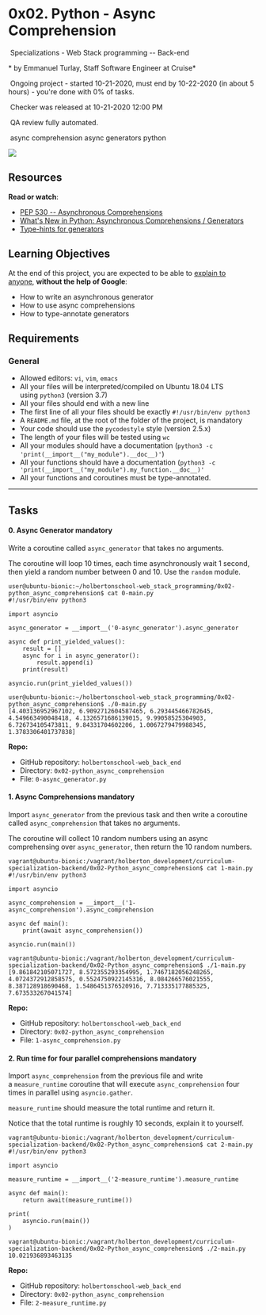 0x02. Python - Async Comprehension
==================================

 Specializations - Web Stack programming -- Back-end

* by Emmanuel Turlay, Staff Software Engineer at Cruise*

 Ongoing project - started 10-21-2020, must end by 10-22-2020 (in about 5 hours) - you're done with 0% of tasks.

 Checker was released at 10-21-2020 12:00 PM

 QA review fully automated.

 async comprehension async generators python

![](https://holbertonintranet.s3.amazonaws.com/uploads/medias/2019/12/ee85b9f67c384e29525b.png?X-Amz-Algorithm=AWS4-HMAC-SHA256&X-Amz-Credential=AKIARDDGGGOUWMNL5ANN%2F20201022%2Fus-east-1%2Fs3%2Faws4_request&X-Amz-Date=20201022T003020Z&X-Amz-Expires=86400&X-Amz-SignedHeaders=host&X-Amz-Signature=8b5ec809a85578954bb3b3bc880c84f1d527e9015661dc6e278ee99b6327cc4f)

Resources
---------

**Read or watch**:

-   [PEP 530 -- Asynchronous Comprehensions](https://intranet.hbtn.io/rltoken/oPa9W6Xr5LS0RFLPLVrcxw "PEP 530 -- Asynchronous Comprehensions")
-   [What's New in Python: Asynchronous Comprehensions / Generators](https://intranet.hbtn.io/rltoken/iSS3NfGQDuzzWFZrfk26mw "What's New in Python: Asynchronous Comprehensions / Generators")
-   [Type-hints for generators](https://intranet.hbtn.io/rltoken/_TDLSwMkOnk9U9tB-gW6mQ "Type-hints for generators")

Learning Objectives
-------------------

At the end of this project, you are expected to be able to [explain to anyone](https://intranet.hbtn.io/rltoken/TLOcqn7tEZmlilX5hTzkcQ "explain to anyone"), **without the help of Google**:

-   How to write an asynchronous generator
-   How to use async comprehensions
-   How to type-annotate generators

Requirements
------------

### General

-   Allowed editors: `vi`, `vim`, `emacs`
-   All your files will be interpreted/compiled on Ubuntu 18.04 LTS using `python3` (version 3.7)
-   All your files should end with a new line
-   The first line of all your files should be exactly `#!/usr/bin/env python3`
-   A `README.md` file, at the root of the folder of the project, is mandatory
-   Your code should use the `pycodestyle` style (version 2.5.x)
-   The length of your files will be tested using `wc`
-   All your modules should have a documentation (`python3 -c 'print(__import__("my_module").__doc__)'`)
-   All your functions should have a documentation (`python3 -c 'print(__import__("my_module").my_function.__doc__)'`
-   All your functions and coroutines must be type-annotated.

* * * * *

Tasks
-----


#### 0\. Async Generator mandatory

Write a coroutine called `async_generator` that takes no arguments.

The coroutine will loop 10 times, each time asynchronously wait 1 second, then yield a random number between 0 and 10. Use the `random` module.

```
user@ubuntu-bionic:~/holbertonschool-web_stack_programming/0x02-python_async_comprehension$ cat 0-main.py
#!/usr/bin/env python3

import asyncio

async_generator = __import__('0-async_generator').async_generator

async def print_yielded_values():
    result = []
    async for i in async_generator():
        result.append(i)
    print(result)

asyncio.run(print_yielded_values())

user@ubuntu-bionic:~/holbertonschool-web_stack_programming/0x02-python_async_comprehension$ ./0-main.py
[4.403136952967102, 6.9092712604587465, 6.293445466782645, 4.549663490048418, 4.1326571686139015, 9.99058525304903, 6.726734105473811, 9.84331704602206, 1.0067279479988345, 1.3783306401737838]

```

**Repo:**

-   GitHub repository: `holbertonschool-web_back_end`
-   Directory: `0x02-python_async_comprehension`
-   File: `0-async_generator.py`


#### 1\. Async Comprehensions mandatory

Import `async_generator` from the previous task and then write a coroutine called `async_comprehension` that takes no arguments.

The coroutine will collect 10 random numbers using an async comprehensing over `async_generator`, then return the 10 random numbers.

```
vagrant@ubuntu-bionic:/vagrant/holberton_development/curriculum-specialization-backend/0x02-Python_async_comprehension$ cat 1-main.py
#!/usr/bin/env python3

import asyncio

async_comprehension = __import__('1-async_comprehension').async_comprehension

async def main():
    print(await async_comprehension())

asyncio.run(main())

vagrant@ubuntu-bionic:/vagrant/holberton_development/curriculum-specialization-backend/0x02-Python_async_comprehension$ ./1-main.py
[9.861842105071727, 8.572355293354995, 1.7467182056248265, 4.0724372912858575, 0.5524750922145316, 8.084266576021555, 8.387128918690468, 1.5486451376520916, 7.713335177885325, 7.673533267041574]

```

**Repo:**

-   GitHub repository: `holbertonschool-web_back_end`
-   Directory: `0x02-python_async_comprehension`
-   File: `1-async_comprehension.py`



#### 2\. Run time for four parallel comprehensions mandatory

Import `async_comprehension` from the previous file and write a `measure_runtime` coroutine that will execute `async_comprehension` four times in parallel using `asyncio.gather`.

`measure_runtime` should measure the total runtime and return it.

Notice that the total runtime is roughly 10 seconds, explain it to yourself.

```
vagrant@ubuntu-bionic:/vagrant/holberton_development/curriculum-specialization-backend/0x02-Python_async_comprehension$ cat 2-main.py
#!/usr/bin/env python3

import asyncio

measure_runtime = __import__('2-measure_runtime').measure_runtime

async def main():
    return await(measure_runtime())

print(
    asyncio.run(main())
)

vagrant@ubuntu-bionic:/vagrant/holberton_development/curriculum-specialization-backend/0x02-Python_async_comprehension$ ./2-main.py
10.021936893463135

```

**Repo:**

-   GitHub repository: `holbertonschool-web_back_end`
-   Directory: `0x02-python_async_comprehension`
-   File: `2-measure_runtime.py`


